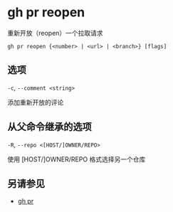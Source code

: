 # gh pr reopen

重新开放（reopen）一个拉取请求

```
gh pr reopen {<number> | <url> | <branch>} [flags]
```

## 选项

`-c`, `--comment <string>`

添加重新开放的评论

## 从父命令继承的选项

`-R`, `--repo <[HOST/]OWNER/REPO>`

使用 [HOST/]OWNER/REPO 格式选择另一个仓库

## 另请参见

- [gh pr](/gh_pr)